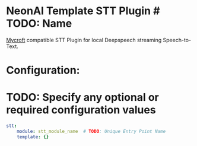 # NeonAI Template STT Plugin  # TODO: Name
[Mycroft](https://mycroft-ai.gitbook.io/docs/mycroft-technologies/mycroft-core/plugins) compatible
STT Plugin for local Deepspeech streaming Speech-to-Text.

# Configuration:
# TODO: Specify any optional or required configuration values
```yaml
stt:
    module: stt_module_name  # TODO: Unique Entry Point Name
    template: {}

```